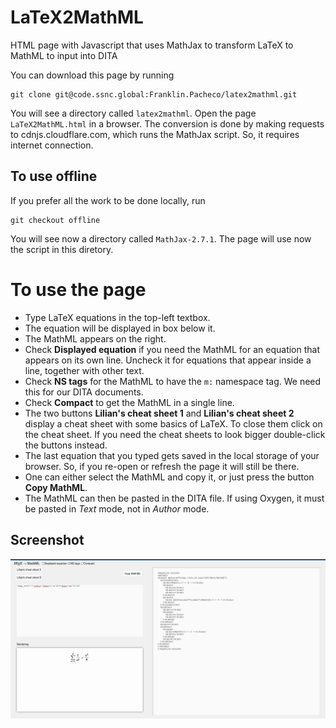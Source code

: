 # LaTeX2MathML

HTML page with Javascript that uses MathJax to transform LaTeX to MathML to input into DITA

You can download this page by running

```
git clone git@code.ssnc.global:Franklin.Pacheco/latex2mathml.git
```

You will see a directory called `latex2mathml`. Open the page `LaTeX2MathML.html` in a browser.
The conversion is done by making requests to cdnjs.cloudflare.com, which runs the MathJax script.
So, it requires internet connection.

## To use offline

If you prefer all the work to be done locally, run

```
git checkout offline
```

You will see now a directory called `MathJax-2.7.1`.
The page will use now the script in this diretory.


# To use the page

 * Type LaTeX equations in the top-left textbox.
 * The equation will be displayed in box below it.
 * The MathML appears on the right.
 * Check **Displayed equation** if you need the MathML for an equation that appears on its own line. Uncheck it for equations that appear inside a line, together with other text.
 * Check **NS tags** for the MathML to have the `m:` namespace tag. We need this for our DITA documents.
 * Check **Compact** to get the MathML in a single line. 
 * The two buttons **Lilian's cheat sheet 1** and **Lilian's cheat sheet 2** display a cheat sheet with some basics of LaTeX. To close them click on the cheat sheet. If you need the cheat sheets to look bigger double-click the buttons instead.
 * The last equation that you typed gets saved in the local storage of your browser. So, if you re-open or refresh the page it will still be there.
 * One can either select the MathML and copy it, or just press the button **Copy MathML**.
 * The MathML can then be pasted in the DITA file. If using Oxygen, it must be pasted in *Text* mode, not in *Author* mode.

## Screenshot

![Screenshot](./screenshot.png)
